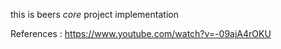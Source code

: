 this is beers *core* project implementation


References :
https://www.youtube.com/watch?v=-09ajA4rOKU

